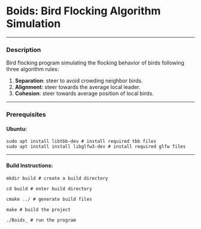 # Boids: Bird Flocking Algorithm Simulation

--- 

### Description
Bird flocking program simulating the flocking behavior of birds following three algorithm rules:
1. **Separation**: steer to avoid crowding neighbor birds.
2. **Alignment**:  steer towards the average local leader.
3. **Cohesion**:   steer towards average position of local birds.

---

### Prerequisites

#### Ubuntu:

```console
sudo apt install libtbb-dev # install required tbb files
sudo apt install install libglfw3-dev # install required glfw files
```

---

#### Build Instructions:

```console
mkdir build # create a build directory
```

```console
cd build # enter build directory
```

``` console
cmake ../ # generate build files
```

```console
make # build the project
```

```console
./Boids_ # run the program
```





